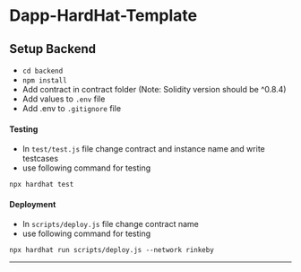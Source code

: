 # Dapp-HardHat-Template

## Setup Backend
- ```cd backend```
- ```npm install```
- Add contract in contract folder (Note: Solidity version should be ^0.8.4)
- Add values to `.env` file
- Add .env to `.gitignore` file
#### Testing
- In ```test/test.js``` file change contract and instance name and write testcases
-  use following command for testing
```
npx hardhat test
```
#### Deployment 
- In ```scripts/deploy.js``` file change contract name
-  use following command for testing
```
npx hardhat run scripts/deploy.js --network rinkeby
```

***
